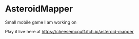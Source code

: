 # AsteroidMapper
Small mobile game I am working on

Play it live here at https://cheesemcpuff.itch.io/asteroid-mapper
